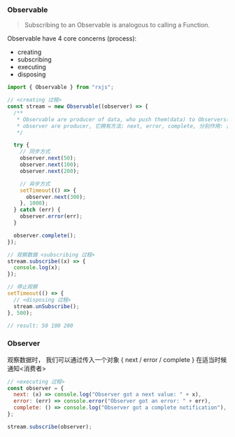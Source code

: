 ### Observable

> Subscribing to an Observable is analogous to calling a Function.

Observable have 4 core concerns (process):

- creating
- subscribing
- executing
- disposing

```javascript
import { Observable } from "rxjs";

// <creating 过程>
const stream = new Observable((observer) => {
  /**
   * Observable are producer of data, who push them(data) to Observers(comsumers)
   * observer are producer, 它拥有方法: next, error, complete, 分别作用: 推送数据、报错和终止
   */

  try {
    // 同步方式
    observer.next(50);
    observer.next(100);
    observer.next(200);

    // 异步方式
    setTimeout(() => {
      observer.next(300);
    }, 1000);
  } catch (err) {
    observer.error(err);
  }

  observer.complete();
});

// 观察数据 <subscribing 过程>
stream.subscribe((x) => {
  console.log(x);
});

// 停止观察
setTimeout(() => {
  // <disposing 过程>
  stream.unSubscribe();
}, 500);

// result: 50 100 200
```

### Observer

观察数据时， 我们可以通过传入一个对象 { next / error / complete } 在适当时候通知<消费者>

```javascript
// <executing 过程>
const observer = {
  next: (x) => console.log("Observer got a next value: " + x),
  error: (err) => console.error("Observer got an error: " + err),
  complete: () => console.log("Observer got a complete notification"),
};

stream.subscribe(observer);
```
